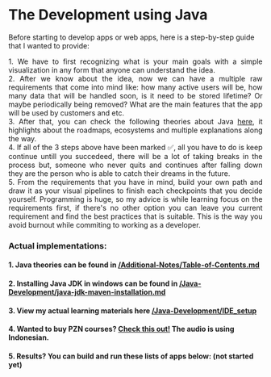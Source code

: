 # The Development using Java
Before starting to develop apps or web apps, here is a step-by-step guide that I wanted to provide:
<p align="justify">
1. We have to first recognizing what is your main goals with a simple visualization in any form that anyone can understand the idea.
<br>
2. After we know about the idea, now we can have a multiple raw requirements that come into mind like: how many active users will be, how many data that will be handled soon, is it need to be stored lifetime? Or maybe periodically being removed? What are the main features that the app will be used by customers and etc.
<br>
3. After that, you can check the following theories about Java <a href="/Additional-Notes/Table-of-Contents.md">here</a>, it highlights about the roadmaps, ecosystems and multiple explanations along the way.
<br>
4. If all of the 3 steps above have been marked ✅, all you have to do is keep continue untill you succedeed, there will be a lot of taking breaks in the process but, someone who never quits and continues after falling down they are the person who is able to catch their dreams in the future.
<br>
5. From the requirements that you have in mind, build your own path and draw it as your visual pipelines to finish each checkpoints that you decide yourself. Programming is huge, so my advice is while learning focus on the requirements first, if there's no other option you can leave you current requirement and find the best practices that is suitable. This is the way you avoid burnout while commiting to working as a developer.
</p>

### Actual implementations:

#### 1. Java theories can be found in <a href="/Additional-Notes/Table-of-Contents.md">/Additional-Notes/Table-of-Contents.md</a>

#### 2. Installing Java JDK in windows can be found in <a href="/Java-Development/java-jdk-maven_installation.md">/Java-Development/java-jdk-maven-installation.md</a>

#### 3. View my actual learning materials here <a href="/Java-Development/IDE_setup.md">/Java-Development/IDE_setup</a>

#### 4. Wanted to buy PZN courses? <a href="https://www.udemy.com/user/eko-kurniawan/">Check this out!</a> The audio is using Indonesian.

#### 5. Results? You can build and run these lists of apps below: (not started yet)
